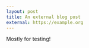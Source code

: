 ```yaml
---
layout: post
title: An external blog post
external: https://example.org
---
```


Mostly for testing!
